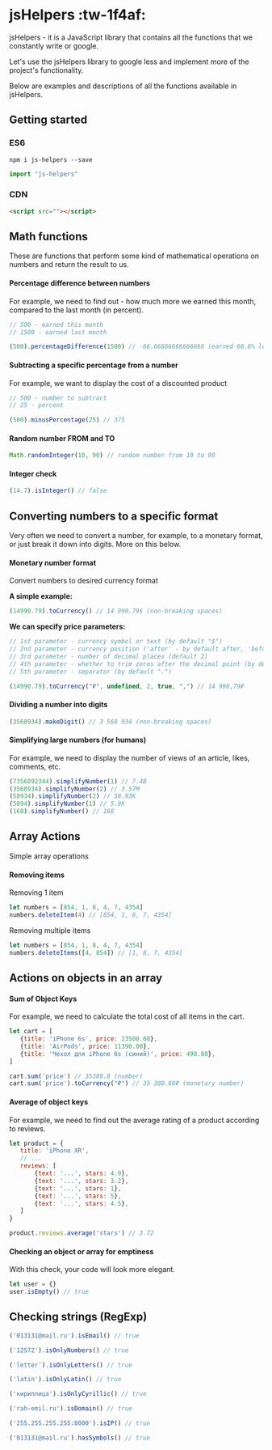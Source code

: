 # jsHelpers :tw-1f4af:
jsHelpers - it is a JavaScript library that contains all the functions that we constantly write or google.

Let's use the jsHelpers library to google less and implement more of the project's functionality.

Below are examples and descriptions of all the functions available in jsHelpers.

## Getting started
### ES6
`npm i js-helpers --save`
```javascript
import "js-helpers"
```

### CDN
```html
<script src=""></script>
```

## Math functions
These are functions that perform some kind of mathematical operations on numbers and return the result to us.

#### Percentage difference between numbers
For example, we need to find out - how much more we earned this month, compared to the last month (in percent).
 ```javascript
// 500 - earned this month
// 1500 - earned last month

(500).percentageDifference(1500) // -66.66666666666666 (earned 66.6% less)
```

#### Subtracting a specific percentage from a number
For example, we want to display the cost of a discounted product
 ```javascript
// 500 - number to subtract
// 25 - percent

(500).minusPercentage(25) // 375
```

#### Random number FROM and TO
 ```javascript
Math.randomInteger(10, 90) // random number from 10 to 90
```

#### Integer check
 ```javascript
(14.7).isInteger() // false
```

## Converting numbers to a specific format
Very often we need to convert a number, for example, to a monetary format, or just break it down into digits. More on this below.

#### Monetary number format
Convert numbers to desired currency format

**A simple example:**
 ```javascript
(14990.79).toCurrency() // 14 990.79$ (non-breaking spaces)
```

**We can specify price parameters:**
 ```javascript
// 1st parameter - currency symbol or text (by default "$")
// 2nd parameter - currency position ('after' - by default after, 'before' - in front)
// 3rd parameter - number of decimal places (default 2)
// 4th parameter - whether to trim zeros after the decimal point (by default false, i.e. no zeros)
// 5th parameter - separator (by default ".")

(14990.79).toCurrency("₽", undefined, 2, true, ",") // 14 990,79₽
```

#### Dividing a number into digits
 ```javascript
(3568934).makeDigit() // 3 568 934 (non-breaking spaces)
```

#### Simplifying large numbers (for humans)
For example, we need to display the number of views of an article, likes, comments, etc.
 ```javascript
(7356892344).simplifyNumber(1) // 7.4B
(3568934).simplifyNumber(2) // 3.57M
(58934).simplifyNumber(2) // 58.93K
(5894).simplifyNumber(1) // 5.9K
(168).simplifyNumber() // 168
```


## Array Actions
Simple array operations

#### Removing items
Removing 1 item
 ```javascript
let numbers = [854, 1, 8, 4, 7, 4354]
numbers.deleteItem(4) // [854, 1, 8, 7, 4354]

```
Removing multiple items
 ```javascript
let numbers = [854, 1, 8, 4, 7, 4354]
numbers.deleteItems([4, 854]) // [1, 8, 7, 4354]
```

## Actions on objects in an array

#### Sum of Object Keys
For example, we need to calculate the total cost of all items in the cart.
 ```javascript
let cart = [
    {title: 'iPhone 6s', price: 23500.00},
    {title: 'AirPods', price: 11390.00},
    {title: 'Чехол для iPhone 6s (синий)', price: 490.80},
]

cart.sum('price') // 35380.8 (number)
cart.sum('price').toCurrency("₽") // 35 380.80₽ (monetary number)
```

#### Average of object keys
For example, we need to find out the average rating of a product according to reviews.
 ```javascript
let product = {
    title: 'iPhone XR',
    // ...
    reviews: [
        {text: '...', stars: 4.9},
        {text: '...', stars: 3.2},
        {text: '...', stars: 1},
        {text: '...', stars: 5},
        {text: '...', stars: 4.5},
    ]
}

product.reviews.average('stars') // 3.72
```

#### Checking an object or array for emptiness
With this check, your code will look more elegant.
 ```javascript
let user = {}
user.isEmpty() // true
```

## Checking strings (RegExp)
 ```javascript
('013131@mail.ru').isEmail() // true

('12572').isOnlyNumbers() // true

('letter').isOnlyLetters() // true

('latin').isOnlyLatin() // true

('кириллица').isOnlyCyrillic() // true

('rah-emil.ru').isDomain() // true

('255.255.255.255:8000').isIP() // true

('013131@mail.ru').hasSymbols() // true
```